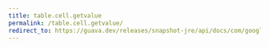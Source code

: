 ```yaml
---
title: table.cell.getvalue
permalink: /table.cell.getvalue/
redirect_to: https://guava.dev/releases/snapshot-jre/api/docs/com/google/common/collect/Table.Cell.html#getValue--
---
```

